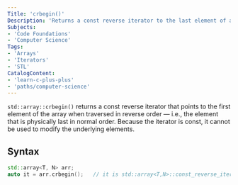 ```yaml
---
Title: 'crbegin()'
Description: 'Returns a const reverse iterator to the last element of a container.'
Subjects:
- 'Code Foundations'
- 'Computer Science'
Tags: 
- 'Arrays'
- 'Iterators'
- 'STL'
CatalogContent:
- 'learn-c-plus-plus'
- 'paths/computer-science'
---
```


`std::array::crbegin()` returns a const reverse iterator that points to the first element of the array when traversed in reverse order — i.e., the element that is physically last in normal order. Because the iterator is const, it cannot be used to modify the underlying elements.

## Syntax

```cpp
std::array<T, N> arr;
auto it = arr.crbegin();   // it is std::array<T,N>::const_reverse_iterator
```
